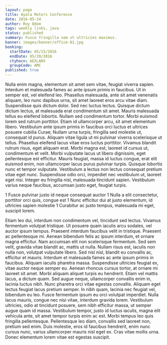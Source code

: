 ```yaml
---
layout: page
title: Ayala Motors Conference
date: 2016-05-24
author: Roy Odom
tags: weekly links, java
status: published
summary: Fusce fringilla sem ut ultricies maximus.
banner: images/banner/office-01.jpg
booking:
  startDate: 05/15/2016
  endDate: 05/20/2016
  ctyhocn: AEXLAHX
  groupCode: AMC
published: true
---
```

Nulla enim magna, elementum sit amet sem vitae, feugiat viverra sapien. Interdum et malesuada fames ac ante ipsum primis in faucibus. Ut in semper est, vel eleifend leo. Phasellus malesuada, ante sit amet venenatis aliquam, leo nunc dapibus urna, sit amet laoreet eros arcu vitae diam. Suspendisse quis dictum dolor. Sed nec luctus lectus. Quisque dictum dictum lectus, at malesuada erat condimentum sit amet. Mauris malesuada tellus eu eleifend lobortis. Nullam sed condimentum tortor. Morbi euismod lorem sed rutrum porttitor. Etiam id ullamcorper arcu, sit amet elementum libero. Vestibulum ante ipsum primis in faucibus orci luctus et ultrices posuere cubilia Curae;
Nullam urna turpis, fringilla sed molestie ut, consequat id purus. Aliquam vitae ligula ut mi pulvinar viverra scelerisque ut tellus. Phasellus eleifend lacus vitae eros luctus porttitor. Vivamus blandit rutrum risus, eget aliquam erat. Morbi magna est, laoreet id cursus ut, condimentum et velit. Morbi vulputate lacus ut libero dignissim, eget pellentesque est efficitur. Mauris feugiat, massa id luctus congue, erat elit euismod enim, non ullamcorper lacus purus pulvinar turpis. Quisque lobortis nunc et tempor vulputate. Vestibulum a lectus non lectus consequat pretium vitae eget nunc. Suspendisse odio orci, imperdiet nec vestibulum ut, laoreet eget nisi. Integer eu fringilla nisl, malesuada tincidunt sapien. Vestibulum varius neque faucibus, accumsan justo eget, feugiat turpis.

1 Fusce pulvinar justo id neque consequat auctor
1 Nulla a elit consectetur, porttitor orci quis, congue est
1 Nunc efficitur dui at justo elementum, id ultricies sapien molestie
1 Curabitur ac justo tempus, malesuada mi eget, suscipit lorem.

Etiam leo dui, interdum non condimentum vel, tincidunt sed lectus. Vivamus fermentum volutpat tristique. Ut posuere quam iaculis arcu sodales, vel auctor ipsum tempus. Praesent interdum faucibus velit in tristique. Praesent ac pellentesque mi. Aenean bibendum felis ac ipsum interdum, et ornare magna efficitur. Nam accumsan elit non scelerisque fermentum. Sed sem velit, gravida vitae blandit ac, mattis ut nulla. Nullam risus est, iaculis non nulla non, volutpat vulputate libero. Sed nisl nisl, blandit eu convallis ac, efficitur et mauris. Interdum et malesuada fames ac ante ipsum primis in faucibus. Aliquam iaculis pharetra massa. Suspendisse ultricies feugiat ex, vitae auctor neque semper eu.
Aenean rhoncus cursus tortor, at ornare mi laoreet sit amet. Morbi aliquam aliquet turpis eu hendrerit. Etiam vel mattis lacus, a dictum quam. Sed augue neque, ullamcorper convallis enim in, lacinia luctus nibh. Nunc pharetra orci vitae egestas convallis. Aliquam eget lectus feugiat lacus pretium semper. In nibh quam, lacinia nec feugiat vel, bibendum eu leo. Fusce fermentum ipsum eu orci volutpat imperdiet. Nulla lacus mauris, congue nec nisi vitae, interdum gravida lorem. Vestibulum ultricies, odio at tincidunt posuere, sem nibh efficitur massa, ut semper augue quam id massa. Vestibulum tempor, justo id luctus iaculis, magna elit vehicula ante, sit amet tempor turpis enim ac est. Morbi tempus leo quis fringilla pellentesque. Pellentesque leo diam, convallis sed laoreet non, pretium sed enim. Duis molestie, eros id faucibus hendrerit, enim nunc cursus nunc, varius ullamcorper mauris nisl eget ex. Cras vitae mollis urna. Donec elementum lorem vitae est egestas suscipit.
